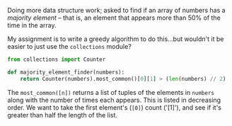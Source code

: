 <!-- 
.. title: Finding a Majority Element in Python 3
.. slug: finding-a-majority-element-in-python-3
.. date: 2016-10-24 23:05:17 UTC-07:00
.. tags: 
.. category: Python
.. link: 
.. description: Find a majority element in a list of numbers using collections.Counter
.. type: text
-->

Doing more data structure work; asked to find if an array of numbers has a _majority element_ – that is, an element that appears more than 50% of the time in the array.

My assignment is to write a greedy algorithm to do this…but wouldn't it be easier to just use the `collections` module?

```python
from collections import Counter

def majority_element_finder(numbers):
	return Counter(numbers).most_common()[0][1] > (len(numbers) // 2)
```

The `most_common([n])` returns a list of tuples of the elements in `numbers` along with the number of times each appears. This is listed in decreasing order. We want to take the first element's (`[0]`) count ('[1]'), and see if it's greater than half the length of the list.